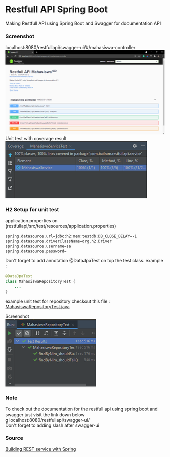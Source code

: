 # Restfull API Spring Boot
Making Restfull API using Spring Boot and Swagger for documentation API

### Screenshot
localhost:8080/restfullapi/swagger-ui/#/mahasiswa-controller <br>
![Sceenshot1](Screenshot/Screenshot_1.png) <br>
Unit test with coverage result <br>
![Sceenshot2](Screenshot/Screenshot_2.png) 

### H2 Setup for unit test
application.properties on (restfullapi/src/test/resources/application.properties)
```properties
spring.datasource.url=jdbc:h2:mem:testdb;DB_CLOSE_DELAY=-1
spring.datasource.driverClassName=org.h2.Driver
spring.datasource.username=sa
spring.datasource.password=
```
Don't forget to add annotation @DataJpaTest on top the test class. example :
```java
@DataJpaTest
class MahasiswaRepositoryTest {
    ...
}
```

example unit test for repository checkout this file :
[MahasiswaRepositoryTest.java](https://github.com/bailram/restfullapispringboot/blob/main/src/test/java/com/bailram/restfullapi/repository/MahasiswaRepositoryTest.java) <br>

Screenshot<br>
![Sceenshot3](Screenshot/Screenshot_3.png)<br>

### Note
To check out the documentation for the restfull api using spring boot and swagger just visit the link down below<br>g
localhost:8080/restfullapi/swagger-ui/<br>
Don't forget to adding slash after swagger-ui<br>

### Source
[Building REST service with Spring](https://spring.io/guides/tutorials/rest/) <br>